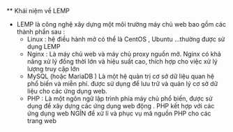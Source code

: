 ** Khái niệm về LEMP 

- LEMP là công nghệ xây dựng một môi trường máy chủ web bao gồm các thành phần sau : 
    - Linux : hệ điều hành mở có thể là CentOS , Ubuntu ...thường được sử dụng LEMP 
    - Nginx : Là máy chủ web và máy chủ proxy nguồn mở. Nginx có khả năng xử lý đồng thời lớn và hiệu suất cao, thích hợp cho việc xử lý lượng truy cập lớn 
    - MySQL (hoặc MariaDB ) Là một hệ quản trị cơ sở dữ liệu quan hệ phổ biến và miễn phí. được sử dụng để lưu trữ và quản lý cơ sở dữ liệu cho các ứng dụng web. 
    - PHP : Là một ngôn ngữ lập trình phía máy chủ phổ biến, được sử dụng để xây dựng các  ứng dụng web động . PHP kết hợp với các ứng dụng web NGĨN để xử lí và phục vụ mã nguồn PHP cho các trang web 